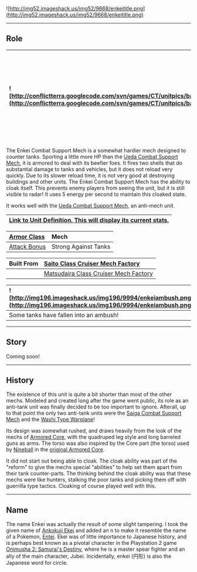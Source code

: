 ![http://img52.imageshack.us/img52/9668/enkeititle.png](http://img52.imageshack.us/img52/9668/enkeititle.png)


---


## Role ##

|![http://conflictterra.googlecode.com/svn/games/CT/unitpics/bantitankmech.png](http://conflictterra.googlecode.com/svn/games/CT/unitpics/bantitankmech.png)|Slightly old cloakable SM model built to destroy tanks.  Fires two armor piercing rounds.|
|:----------------------------------------------------------------------------------------------------------------------------------------------------------|:----------------------------------------------------------------------------------------|

The Enkei Combat Support Mech is a somewhat hardier mech designed to counter tanks.  Sporting a little more HP than the [Ueda Combat Support Mech](http://code.google.com/p/conflictterra/wiki/NKGUedaCombatSupportMech), it is armored to deal with its beefier foes.  It fires two shells that do substantial damage to tanks and vehicles, but it does not reload very quickly.  Due to its slower reload time, it is not very good at destroying buildings and other units.  The Enkei Combat Support Mech has the ability to cloak itself.  This prevents enemy players from seeing the unit, but it is still visible to radar!  It uses 5 energy per second to maintain this cloaked state.

It works well with the [Ueda Combat Support Mech](http://code.google.com/p/conflictterra/wiki/NKGUedaCombatSupportMech), an anti-mech unit.

|[Link to Unit Definition.  This will display its current stats.](http://code.google.com/p/conflictterra/source/browse/games/CT/units/bantitankmech.lua)|
|:------------------------------------------------------------------------------------------------------------------------------------------------------|

|[Armor Class](http://code.google.com/p/conflictterra/wiki/ArmorSystem)|Mech|
|:---------------------------------------------------------------------|:---|
|[Attack Bonus](http://code.google.com/p/conflictterra/wiki/ArmorSystem)|Strong Against Tanks|

|Built From|[Saito Class Cruiser Mech Factory](http://code.google.com/p/conflictterra/wiki/NKGSaitoClassCruiser)|
|:---------|:---------------------------------------------------------------------------------------------------|
|  |[Matsudaira Class Cruiser Mech Factory](http://code.google.com/p/conflictterra/wiki/NKGMatsudairaClassCruiser)|

|![http://img196.imageshack.us/img196/9994/enkeiambush.png](http://img196.imageshack.us/img196/9994/enkeiambush.png)|
|:------------------------------------------------------------------------------------------------------------------|
|Some tanks have fallen into an ambush!|


---


## Story ##
Coming soon!


---


## History ##
The existence of this unit is quite a bit shorter than most of the other mechs.  Modeled and created long after the game went public, its role as an anti-tank unit was finally decided to be too important to ignore.  Afterall, up to that point the only two anti-tank units were the [Saiga Combat Support Mech](http://code.google.com/p/conflictterra/wiki/NKGSaigaCombatSupportMech) and the [Washi Type Warplane](http://code.google.com/p/conflictterra/wiki/NKGWashiTypeWarplane)!

Its design was somewhat rushed, and draws heavily from the look of the mechs of [Armored Core](http://en.wikipedia.org/wiki/Armored_Core), with the quadruped leg style and long barreled guns as arms.  The torso was also inspired by the Core part (the torso) used by [Nineball](http://armoredcore.wikia.com/wiki/Nineball) in the [original Armored Core](http://en.wikipedia.org/wiki/Armored_Core_(video_game)).

It did not start out being able to cloak.  The cloak ability was part of the "reform" to give the mechs special "abilities" to help set them apart from their tank counter-parts.  The thinking behind the cloak ability was that these mechs were like hunters, stalking the poor tanks and picking them off with guerrilla type tactics.  Cloaking of course played well with this.


---


## Name ##
The name Enkei was actually the result of some slight tampering.  I took the given name of [Ankokuji Ekei](http://en.wikipedia.org/wiki/Ankokuji_Ekei) and added an n to make it resemble the name of a Pokemon, [Entei](http://en.wikipedia.org/wiki/Entei).  Ekei was of little importance to Japanese history, and is perhaps best known as a pivotal character in the Playstation 2 game [Onimusha 2:  Samurai's Destiny](http://en.wikipedia.org/wiki/Onimusha_2), where he is a master spear fighter and an ally of the main character, Jubei.  Incidentally, enkei (円形) is also the Japanese word for circle.